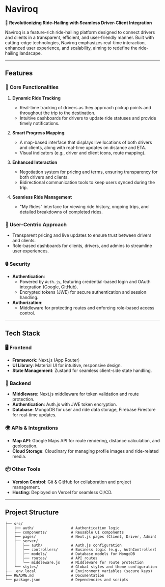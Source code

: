 # **Naviroq**  
🚗 **Revolutionizing Ride-Hailing with Seamless Driver-Client Integration**

Naviroq is a feature-rich ride-hailing platform designed to connect drivers and clients in a transparent, efficient, and user-friendly manner. Built with cutting-edge technologies, Naviroq emphasizes real-time interaction, enhanced user experience, and scalability, aiming to redefine the ride-hailing landscape.

---

## **Features**

### 🚀 **Core Functionalities**  
1. **Dynamic Ride Tracking**  
   - Real-time tracking of drivers as they approach pickup points and throughout the trip to the destination.  
   - Intuitive dashboards for drivers to update ride statuses and provide timely notifications.  

2. **Smart Progress Mapping**  
   - A map-based interface that displays live locations of both drivers and clients, along with real-time updates on distance and ETA.  
   - Visual indicators (e.g., driver and client icons, route mapping).  

3. **Enhanced Interaction**  
   - Negotiation system for pricing and terms, ensuring transparency for both drivers and clients.  
   - Bidirectional communication tools to keep users synced during the trip.  

4. **Seamless Ride Management**  
   - "My Rides" interface for viewing ride history, ongoing trips, and detailed breakdowns of completed rides.  

### 🌟 **User-Centric Approach**  
- Transparent pricing and live updates to ensure trust between drivers and clients.  
- Role-based dashboards for clients, drivers, and admins to streamline user experiences.  

### 🔒 **Security**  
- **Authentication**:  
   - Powered by `Auth.js`, featuring credential-based login and OAuth integration (Google, GitHub).  
   - Encrypted tokens (JWE) for secure authentication and session handling.  
- **Authorization**:  
   - Middleware for protecting routes and enforcing role-based access control.  

---

## **Tech Stack**

### 🖥️ **Frontend**
- **Framework**: Next.js (App Router)  
- **UI Library**: Material UI for intuitive, responsive design.  
- **State Management**: Zustand for seamless client-side state handling.  

### 📡 **Backend**
- **Middleware**: Next.js middleware for token validation and route protection.  
- **Authentication**: Auth.js with JWE token encryption.  
- **Database**: MongoDB for user and ride data storage, Firebase Firestore for real-time updates.

### 🌍 **APIs & Integrations**  
- **Map API**: Google Maps API for route rendering, distance calculation, and geolocation.  
- **Cloud Storage**: Cloudinary for managing profile images and ride-related media.  

### 📦 **Other Tools**  
- **Version Control**: Git & GitHub for collaboration and project management.  
- **Hosting**: Deployed on Vercel for seamless CI/CD.

---

## **Project Structure**

```plaintext
├── src/
│   ├── auth/                 # Authentication logic
│   ├── components/           # Reusable UI components
│   ├── pages/                # Next.js pages (Client, Driver, Admin)
│   ├── server/
│   │   ├── auth/             # Auth.js configuration
│   │   ├── controllers/      # Business logic (e.g., AuthController)
│   │   ├── models/           # Database models for MongoDB
│   │   ├── routes/           # API routes
│   │   └── middleware.js     # Middleware for route protection
│   └── styles/               # Global styles and theme configuration
├── .env.local                # Environment variables (secure keys)
├── README.md                 # Documentation
└── package.json              # Dependencies and scripts
